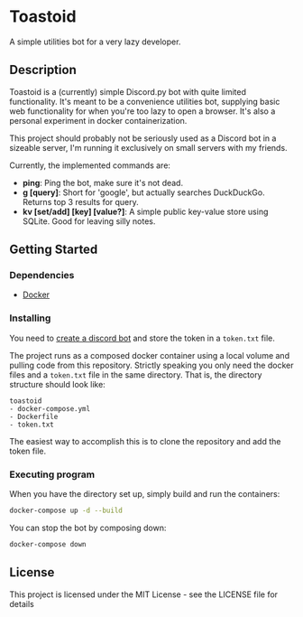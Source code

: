 # Toastoid

A simple utilities bot for a very lazy developer.

## Description

Toastoid is a (currently) simple Discord.py bot with quite limited functionality. It's meant to be a convenience utilities bot, supplying basic web functionality for when you're too lazy to open a browser. It's also a personal experiment in docker containerization.

This project should probably not be seriously used as a Discord bot in a sizeable server, I'm running it exclusively on small servers with my friends.

Currently, the implemented commands are:
- **ping**: Ping the bot, make sure it's not dead.
- **g [query]**: Short for 'google', but actually searches DuckDuckGo. Returns top 3 results for query.
- **kv [set/add] [key] [value?]**: A simple public key-value store using SQLite. Good for leaving silly notes.

## Getting Started

### Dependencies

* [Docker](https://www.docker.com/)

### Installing

You need to [create a discord bot](https://discord.com/developers) and store the token in a `token.txt` file.

The project runs as a composed docker container using a local volume and pulling code from this repository. Strictly speaking you only need the docker files and a `token.txt` file in the same directory. That is, the directory structure should look like:

```
toastoid
- docker-compose.yml
- Dockerfile
- token.txt
```

The easiest way to accomplish this is to clone the repository and add the token file.

### Executing program

When you have the directory set up, simply build and run the containers:

```sh
docker-compose up -d --build
```

You can stop the bot by composing down:

```sh
docker-compose down
```

## License

This project is licensed under the MIT License - see the LICENSE file for details
